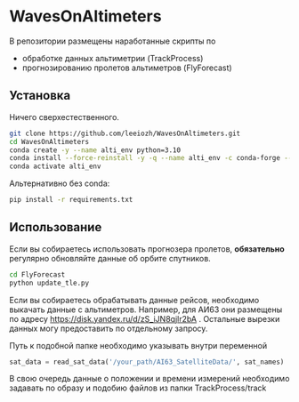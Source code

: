 # WavesOnAltimeters

В репозитории размещены наработанные скрипты по 
- обработке данных альтиметрии (TrackProcess)
- прогнозированию пролетов альтиметров (FlyForecast)

## Установка

Ничего сверхестественного.

```sh
git clone https://github.com/leeiozh/WavesOnAltimeters.git
cd WavesOnAltimeters
conda create -y --name alti_env python=3.10
conda install --force-reinstall -y -q --name alti_env -c conda-forge --file requirements.txt
conda activate alti_env
```

Альтернативно без conda:
```sh
pip install -r requirements.txt
```

## Использование

Если вы собираетесь использовать прогнозера пролетов, **обязательно** регулярно обновляйте данные об орбите спутников.

```sh
cd FlyForecast
python update_tle.py
```

Если вы собираетесь обрабатывать данные рейсов, необходимо выкачать данные с альтиметров. Например, для АИ63 они размещены по адресу https://disk.yandex.ru/d/zS_iJN8qjlr2bA . Остальные вырезки данных могу предоставить по отдельному запросу.

Путь к подобной папке необходимо указывать внутри переменной 
```python
sat_data = read_sat_data('/your_path/AI63_SatelliteData/', sat_names)
```

В свою очередь данные о положении и времени измерений необходимо задавать по образу и подобию файлов из папки TrackProcess/track